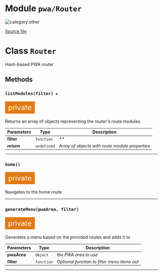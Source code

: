 # Module `pwa/Router`

![category:other](https://img.shields.io/badge/category-other-blue.svg?style=flat-square)



[Source file](..\..\src\pwa\Router.js)

# Class `Router`

Hash-based PWA router

## Methods

### `listModules(filter) ► `

![modifier: private](images/badges/modifier-private.svg)

Returns an array of objects representing the router&#x27;s route modules

Parameters | Type | Description
--- | --- | ---
__filter__ | `function` | **
__*return*__ | `undefined` | *Array of objects with route module properties*

---

### `home()`

![modifier: private](images/badges/modifier-private.svg)

Navigates to the home route

---

### `generateMenu(pwaArea, filter)`

![modifier: private](images/badges/modifier-private.svg)

Generates a menu based on the provided routes and adds it to

Parameters | Type | Description
--- | --- | ---
__pwaArea__ | `Object` | *the PWA area to use*
__filter__ | `function` | *Optional function to filter menu items out*

---
